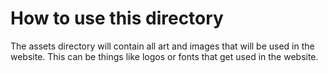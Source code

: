 # How to use this directory

The assets directory will contain all art and images that will be used in the website. This can be things like logos or fonts that get used in the website.
